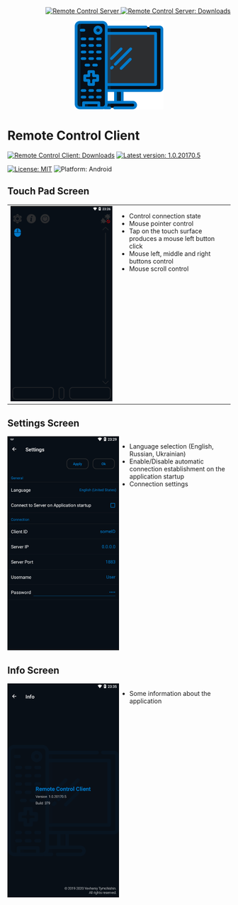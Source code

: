 <p align="right">
  <a href="https://github.com/Tum4ik/remote-control-server">
    <img src="https://img.shields.io/badge/Remote_Control_Server-007ACC" alt="Remote Control Server" />
  </a>
  <a href="https://github.com/Tum4ik/remote-control-server/releases">
    <img src="https://img.shields.io/badge/Remote_Control_Server-Downloads-green" alt="Remote Control Server: Downloads" />
  </a>
</p>
<p align="center">
  <img src=".attachments/logo.png" />
</p>

# Remote Control Client
[![Remote Control Client: Downloads](https://img.shields.io/badge/Remote_Control_Client-Downloads-007ACC)](https://github.com/Tum4ik/remote-control-client/releases)
[![Latest version: 1.0.20170.5](https://img.shields.io/badge/Latest_version-1.0.20170.5-007ACC)](https://github.com/Tum4ik/remote-control-client/releases/download/1.0.20170.5/RemoteControlClient-1.0.20170.5.apk)

[![License: MIT](https://img.shields.io/badge/License-MIT-green)](LICENSE)
![Platform: Android](https://img.shields.io/badge/Platform-Android-99cc02)

## Touch Pad Screen
<table>
  <tr>
    <td><img src=".attachments/TouchPadScreen.png" alt="Touch Pad Screen" /></td>
    <td valign="top">
      <ul>
        <li>Control connection state</li>
        <li>Mouse pointer control</li>
        <li>Tap on the touch surface produces a mouse left button click</li>
        <li>Mouse left, middle and right buttons control</li>
        <li>Mouse scroll control</li>
      </ul>
    </td>
  </tr>
</table>

## Settings Screen
<div style="display: flex">
  <div style="flex: 50%">
    <img src=".attachments/SettingsScreen.png" alt="Settings Screen" />
  </div>
  <div style="flex: 50%">
    <ul>
      <li>Language selection (English, Russian, Ukrainian)</li>
      <li>Enable/Disable automatic connection establishment on the application startup</li>
      <li>Connection settings</li>
    </ul>
  </div>
</div>

## Info Screen
<div style="display: flex">
  <div style="flex: 50%">
    <img src=".attachments/InfoScreen.png" alt="Info Screen" />
  </div>
  <div style="flex: 50%">
    <ul>
      <li>Some information about the application</li>
    </ul>
  </div>
</div>
